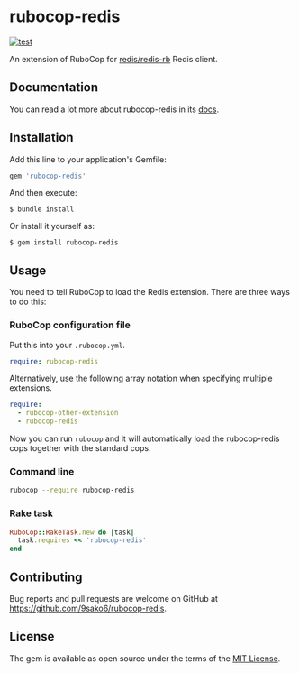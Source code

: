# rubocop-redis

[![test](https://github.com/9sako6/rubocop-redis/actions/workflows/test.yml/badge.svg)](https://github.com/9sako6/rubocop-redis/actions/workflows/test.yml)

An extension of RuboCop for [redis/redis-rb](https://github.com/redis/redis-rb) Redis client.

## Documentation

You can read a lot more about rubocop-redis in its [docs](docs/modules/ROOT/pages/cops_redis.adoc).

## Installation

Add this line to your application's Gemfile:

```ruby
gem 'rubocop-redis'
```

And then execute:

    $ bundle install

Or install it yourself as:

    $ gem install rubocop-redis

## Usage

You need to tell RuboCop to load the Redis extension. There are three
ways to do this:

### RuboCop configuration file

Put this into your `.rubocop.yml`.

```yaml
require: rubocop-redis
```

Alternatively, use the following array notation when specifying multiple extensions.

```yaml
require:
  - rubocop-other-extension
  - rubocop-redis
```

Now you can run `rubocop` and it will automatically load the rubocop-redis
cops together with the standard cops.

### Command line

```bash
rubocop --require rubocop-redis
```

### Rake task

```ruby
RuboCop::RakeTask.new do |task|
  task.requires << 'rubocop-redis'
end
```

## Contributing

Bug reports and pull requests are welcome on GitHub at https://github.com/9sako6/rubocop-redis.

## License

The gem is available as open source under the terms of the [MIT License](https://opensource.org/licenses/MIT).
